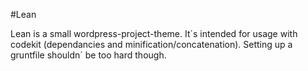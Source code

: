 #Lean

Lean is a small wordpress-project-theme.
It´s intended for usage with codekit (dependancies and minification/concatenation). Setting up a gruntfile shouldn´ be too hard though.
